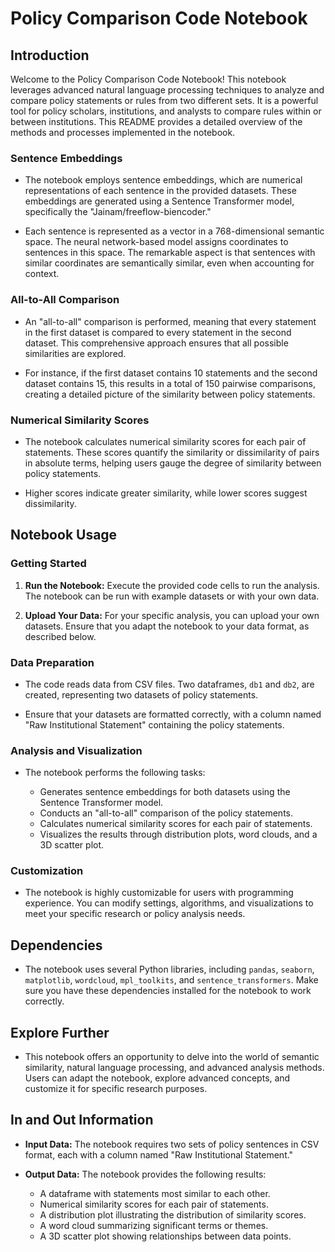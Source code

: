 # Policy Comparison Code Notebook

## Introduction

Welcome to the Policy Comparison Code Notebook! This notebook leverages advanced natural language processing techniques to analyze and compare policy statements or rules from two different sets. It is a powerful tool for policy scholars, institutions, and analysts to compare rules within or between institutions. This README provides a detailed overview of the methods and processes implemented in the notebook.

### Sentence Embeddings

- The notebook employs sentence embeddings, which are numerical representations of each sentence in the provided datasets. These embeddings are generated using a Sentence Transformer model, specifically the "Jainam/freeflow-biencoder."

- Each sentence is represented as a vector in a 768-dimensional semantic space. The neural network-based model assigns coordinates to sentences in this space. The remarkable aspect is that sentences with similar coordinates are semantically similar, even when accounting for context.

### All-to-All Comparison

- An "all-to-all" comparison is performed, meaning that every statement in the first dataset is compared to every statement in the second dataset. This comprehensive approach ensures that all possible similarities are explored.

- For instance, if the first dataset contains 10 statements and the second dataset contains 15, this results in a total of 150 pairwise comparisons, creating a detailed picture of the similarity between policy statements.

### Numerical Similarity Scores

- The notebook calculates numerical similarity scores for each pair of statements. These scores quantify the similarity or dissimilarity of pairs in absolute terms, helping users gauge the degree of similarity between policy statements.

- Higher scores indicate greater similarity, while lower scores suggest dissimilarity.

## Notebook Usage

### Getting Started

1. **Run the Notebook:** Execute the provided code cells to run the analysis. The notebook can be run with example datasets or with your own data.

2. **Upload Your Data:** For your specific analysis, you can upload your own datasets. Ensure that you adapt the notebook to your data format, as described below.

### Data Preparation

- The code reads data from CSV files. Two dataframes, `db1` and `db2`, are created, representing two datasets of policy statements.

- Ensure that your datasets are formatted correctly, with a column named "Raw Institutional Statement" containing the policy statements.

### Analysis and Visualization

- The notebook performs the following tasks:

  - Generates sentence embeddings for both datasets using the Sentence Transformer model.
  - Conducts an "all-to-all" comparison of the policy statements.
  - Calculates numerical similarity scores for each pair of statements.
  - Visualizes the results through distribution plots, word clouds, and a 3D scatter plot.

### Customization

- The notebook is highly customizable for users with programming experience. You can modify settings, algorithms, and visualizations to meet your specific research or policy analysis needs.

## Dependencies

- The notebook uses several Python libraries, including `pandas`, `seaborn`, `matplotlib`, `wordcloud`, `mpl_toolkits`, and `sentence_transformers`. Make sure you have these dependencies installed for the notebook to work correctly.

## Explore Further

- This notebook offers an opportunity to delve into the world of semantic similarity, natural language processing, and advanced analysis methods. Users can adapt the notebook, explore advanced concepts, and customize it for specific research purposes.

## In and Out Information

- **Input Data:** The notebook requires two sets of policy sentences in CSV format, each with a column named "Raw Institutional Statement."

- **Output Data:** The notebook provides the following results:
  - A dataframe with statements most similar to each other.
  - Numerical similarity scores for each pair of statements.
  - A distribution plot illustrating the distribution of similarity scores.
  - A word cloud summarizing significant terms or themes.
  - A 3D scatter plot showing relationships between data points.

